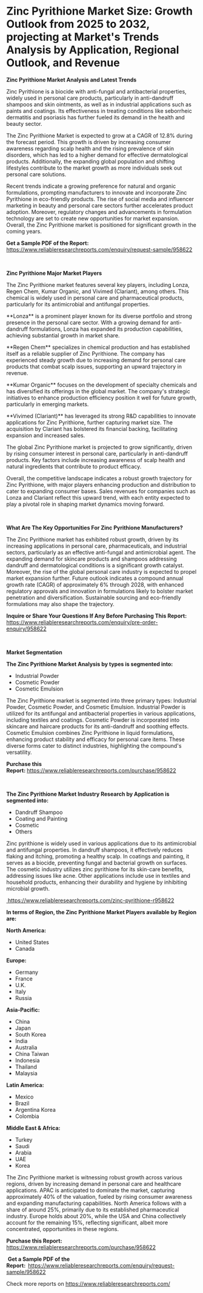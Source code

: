 <p><h1>Zinc Pyrithione Market Size: Growth Outlook from 2025 to 2032, projecting at Market's Trends Analysis by Application, Regional Outlook, and Revenue</h1></p><p><strong>Zinc Pyrithione Market Analysis and Latest Trends</strong></p>
<p><p>Zinc Pyrithione is a biocide with anti-fungal and antibacterial properties, widely used in personal care products, particularly in anti-dandruff shampoos and skin ointments, as well as in industrial applications such as paints and coatings. Its effectiveness in treating conditions like seborrheic dermatitis and psoriasis has further fueled its demand in the health and beauty sector.</p><p>The Zinc Pyrithione Market is expected to grow at a CAGR of 12.8% during the forecast period. This growth is driven by increasing consumer awareness regarding scalp health and the rising prevalence of skin disorders, which has led to a higher demand for effective dermatological products. Additionally, the expanding global population and shifting lifestyles contribute to the market growth as more individuals seek out personal care solutions.</p><p>Recent trends indicate a growing preference for natural and organic formulations, prompting manufacturers to innovate and incorporate Zinc Pyrithione in eco-friendly products. The rise of social media and influencer marketing in beauty and personal care sectors further accelerates product adoption. Moreover, regulatory changes and advancements in formulation technology are set to create new opportunities for market expansion. Overall, the Zinc Pyrithione market is positioned for significant growth in the coming years.</p></p>
<p><strong>Get a Sample PDF of the Report:&nbsp;</strong> <a href="https://www.reliableresearchreports.com/enquiry/request-sample/958622?utm_campaign=3557&utm_medium=2&utm_source=Github&utm_content=ia&utm_term=31032025&utm_id=zinc-pyrithione">https://www.reliableresearchreports.com/enquiry/request-sample/958622</a></p>
<p>&nbsp;</p>
<p><strong>Zinc Pyrithione Major Market Players</strong></p>
<p><p>The Zinc Pyrithione market features several key players, including Lonza, Regen Chem, Kumar Organic, and Vivimed (Clariant), among others. This chemical is widely used in personal care and pharmaceutical products, particularly for its antimicrobial and antifungal properties.</p><p>**Lonza** is a prominent player known for its diverse portfolio and strong presence in the personal care sector. With a growing demand for anti-dandruff formulations, Lonza has expanded its production capabilities, achieving substantial growth in market share.</p><p>**Regen Chem** specializes in chemical production and has established itself as a reliable supplier of Zinc Pyrithione. The company has experienced steady growth due to increasing demand for personal care products that combat scalp issues, supporting an upward trajectory in revenue.</p><p>**Kumar Organic** focuses on the development of specialty chemicals and has diversified its offerings in the global market. The company's strategic initiatives to enhance production efficiency position it well for future growth, particularly in emerging markets.</p><p>**Vivimed (Clariant)** has leveraged its strong R&D capabilities to innovate applications for Zinc Pyrithione, further capturing market size. The acquisition by Clariant has bolstered its financial backing, facilitating expansion and increased sales.</p><p>The global Zinc Pyrithione market is projected to grow significantly, driven by rising consumer interest in personal care, particularly in anti-dandruff products. Key factors include increasing awareness of scalp health and natural ingredients that contribute to product efficacy.</p><p>Overall, the competitive landscape indicates a robust growth trajectory for Zinc Pyrithione, with major players enhancing production and distribution to cater to expanding consumer bases. Sales revenues for companies such as Lonza and Clariant reflect this upward trend, with each entity expected to play a pivotal role in shaping market dynamics moving forward.</p></p>
<p>&nbsp;</p>
<p><strong>What Are The Key Opportunities For Zinc Pyrithione Manufacturers?</strong></p>
<p><p>The Zinc Pyrithione market has exhibited robust growth, driven by its increasing applications in personal care, pharmaceuticals, and industrial sectors, particularly as an effective anti-fungal and antimicrobial agent. The expanding demand for skincare products and shampoos addressing dandruff and dermatological conditions is a significant growth catalyst. Moreover, the rise of the global personal care industry is expected to propel market expansion further. Future outlook indicates a compound annual growth rate (CAGR) of approximately 6% through 2028, with enhanced regulatory approvals and innovation in formulations likely to bolster market penetration and diversification. Sustainable sourcing and eco-friendly formulations may also shape the trajectory.</p></p>
<p><strong>Inquire or Share Your Questions If Any Before Purchasing This Report:</strong> <a href="https://www.reliableresearchreports.com/enquiry/pre-order-enquiry/958622?utm_campaign=3557&utm_medium=2&utm_source=Github&utm_content=ia&utm_term=31032025&utm_id=zinc-pyrithione">https://www.reliableresearchreports.com/enquiry/pre-order-enquiry/958622</a></p>
<p>&nbsp;</p>
<p><strong>Market Segmentation</strong></p>
<p><strong>The Zinc Pyrithione Market Analysis by types is segmented into:</strong></p>
<p><ul><li>Industrial Powder</li><li>Cosmetic Powder</li><li>Cosmetic Emulsion</li></ul></p>
<p><p>The Zinc Pyrithione market is segmented into three primary types: Industrial Powder, Cosmetic Powder, and Cosmetic Emulsion. Industrial Powder is utilized for its antifungal and antibacterial properties in various applications, including textiles and coatings. Cosmetic Powder is incorporated into skincare and haircare products for its anti-dandruff and soothing effects. Cosmetic Emulsion combines Zinc Pyrithione in liquid formulations, enhancing product stability and efficacy for personal care items. These diverse forms cater to distinct industries, highlighting the compound's versatility.</p></p>
<p><strong>Purchase this Report:&nbsp;</strong><a href="https://www.reliableresearchreports.com/purchase/958622?utm_campaign=3557&utm_medium=2&utm_source=Github&utm_content=ia&utm_term=31032025&utm_id=zinc-pyrithione">https://www.reliableresearchreports.com/purchase/958622</a></p>
<p>&nbsp;</p>
<p><strong>The Zinc Pyrithione Market Industry Research by Application is segmented into:</strong></p>
<p><ul><li>Dandruff Shampoo</li><li>Coating and Painting</li><li>Cosmetic</li><li>Others</li></ul></p>
<p><p>Zinc pyrithione is widely used in various applications due to its antimicrobial and antifungal properties. In dandruff shampoos, it effectively reduces flaking and itching, promoting a healthy scalp. In coatings and painting, it serves as a biocide, preventing fungal and bacterial growth on surfaces. The cosmetic industry utilizes zinc pyrithione for its skin-care benefits, addressing issues like acne. Other applications include use in textiles and household products, enhancing their durability and hygiene by inhibiting microbial growth.</p></p>
<p><a href="https://www.reliableresearchreports.com/zinc-pyrithione-r958622?utm_campaign=3557&utm_medium=2&utm_source=Github&utm_content=ia&utm_term=31032025&utm_id=zinc-pyrithione">&nbsp;https://www.reliableresearchreports.com/zinc-pyrithione-r958622</a></p>
<p><strong>In terms of Region, the Zinc Pyrithione Market Players available by Region are:</strong></p>
<p>
    <p> <strong> North America: </strong>
        <ul>
            <li>United States</li>
            <li>Canada</li>
        </ul>
        </p> 
    <p> <strong> Europe: </strong>
        <ul>
            <li>Germany</li>
            <li>France</li>
            <li>U.K.</li>
            <li>Italy</li>
            <li>Russia</li>
        </ul>
        </p> 
    <p> <strong> Asia-Pacific: </strong>
        <ul>
            <li>China</li>
            <li>Japan</li>
            <li>South Korea</li>
            <li>India</li>
            <li>Australia</li>
            <li>China Taiwan</li>
            <li>Indonesia</li>
            <li>Thailand</li>
            <li>Malaysia</li>
        </ul>
        </p> 
    <p> <strong> Latin America: </strong>
        <ul>
            <li>Mexico</li>
            <li>Brazil</li>
            <li>Argentina Korea</li>
            <li>Colombia</li>
        </ul>
        </p> 
    <p> <strong> Middle East & Africa: </strong>
        <ul>
            <li>Turkey</li>
            <li>Saudi</li>
            <li>Arabia</li>
            <li>UAE</li>
            <li>Korea</li>
        </ul>
    </p>
    </p>
<p><p>The Zinc Pyrithione market is witnessing robust growth across various regions, driven by increasing demand in personal care and healthcare applications. APAC is anticipated to dominate the market, capturing approximately 40% of the valuation, fueled by rising consumer awareness and expanding manufacturing capabilities. North America follows with a share of around 25%, primarily due to its established pharmaceutical industry. Europe holds about 20%, while the USA and China collectively account for the remaining 15%, reflecting significant, albeit more concentrated, opportunities in these regions.</p></p>
<p><strong>Purchase this Report: </strong><a href="https://www.reliableresearchreports.com/purchase/958622?utm_campaign=3557&utm_medium=2&utm_source=Github&utm_content=ia&utm_term=31032025&utm_id=zinc-pyrithione">https://www.reliableresearchreports.com/purchase/958622</a></p>
<p>&nbsp;<strong>Get a Sample PDF of the Report:&nbsp;&nbsp;</strong><a href="https://www.reliableresearchreports.com/enquiry/request-sample/958622?utm_campaign=3557&utm_medium=2&utm_source=Github&utm_content=ia&utm_term=31032025&utm_id=zinc-pyrithione">https://www.reliableresearchreports.com/enquiry/request-sample/958622</a></p>
<p><strong></strong></p>
<p>Check more reports on <a href="https://www.reliableresearchreports.com/?utm_campaign=3557&utm_medium=2&utm_source=Github&utm_content=ia&utm_term=31032025&utm_id=zinc-pyrithione">https://www.reliableresearchreports.com/</a></p>